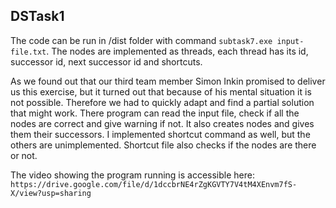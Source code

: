 ## DSTask1

The code can be run in /dist folder with command `subtask7.exe input-file.txt`. The nodes are implemented as threads, 
each thread has its id, successor id, next successor id and shortcuts.

As we found out that our third team member Simon Inkin promised to deliver us this exercise, but it turned out that because
of his mental situation it is not possible. Therefore we had to quickly adapt and find a partial solution that might 
work. There program can read the input file, check if all the nodes are correct and give warning if not. It also creates
nodes and gives them their successors. I implemented shortcut command as well, but the others are unimplemented. Shortcut
file also checks if the nodes are there or not.

The video showing the program running is accessible here: `https://drive.google.com/file/d/1dccbrNE4rZgKGVTY7V4tM4XEnvm7fS-X/view?usp=sharing`